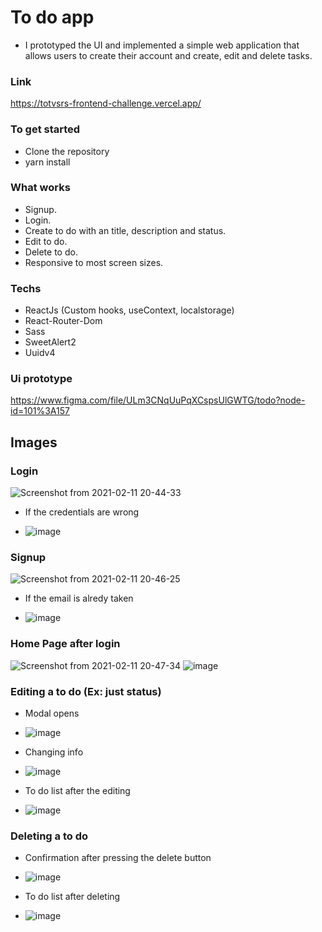 # To do app

- I prototyped the UI and implemented a simple web application that allows users to create their account and create, edit and delete tasks. 

### Link
https://totvsrs-frontend-challenge.vercel.app/

### To get started
- Clone the repository
- yarn install 

### What works 
- Signup. 
- Login.
- Create to do with an title, description and status.
- Edit to do.
- Delete to do.
- Responsive to most screen sizes.

### Techs
- ReactJs (Custom hooks, useContext, localstorage)
- React-Router-Dom
- Sass
- SweetAlert2
- Uuidv4

### Ui prototype
https://www.figma.com/file/ULm3CNqUuPqXCspsUlGWTG/todo?node-id=101%3A157

## Images
### Login
![Screenshot from 2021-02-11 20-44-33](https://user-images.githubusercontent.com/69584272/107713507-28390e00-6caa-11eb-8767-884c813b9e14.png)

- If the credentials are wrong

- ![image](https://user-images.githubusercontent.com/69584272/107228384-6066f500-69fb-11eb-93d2-d2767d9cc5df.png)

### Signup
![Screenshot from 2021-02-11 20-46-25](https://user-images.githubusercontent.com/69584272/107713542-3b4bde00-6caa-11eb-9e35-5fe7a5acaab7.png)

- If the email is alredy taken

- ![image](https://user-images.githubusercontent.com/69584272/107228482-7aa0d300-69fb-11eb-80b4-de6594c78e57.png)

### Home Page after login
![Screenshot from 2021-02-11 20-47-34](https://user-images.githubusercontent.com/69584272/107713618-66363200-6caa-11eb-83d6-33970ad83e03.png)
![image](https://user-images.githubusercontent.com/69584272/107228039-f0586f00-69fa-11eb-828b-21e326a7502b.png)

### Editing a to do (Ex: just status)
- Modal opens

- ![image](https://user-images.githubusercontent.com/69584272/107228093-02d2a880-69fb-11eb-9871-d2127e6b1b67.png)

- Changing info

- ![image](https://user-images.githubusercontent.com/69584272/107228114-0b2ae380-69fb-11eb-8b6c-4deefe090076.png)

- To do list after the editing

- ![image](https://user-images.githubusercontent.com/69584272/107228137-11b95b00-69fb-11eb-9db9-cc5f01a7a577.png)

### Deleting a to do
- Confirmation after pressing the delete button

- ![image](https://user-images.githubusercontent.com/69584272/107228162-1aaa2c80-69fb-11eb-9d79-b77d3a60272e.png)

- To do list after deleting 

- ![image](https://user-images.githubusercontent.com/69584272/107228185-1f6ee080-69fb-11eb-984e-7408c1848268.png)
